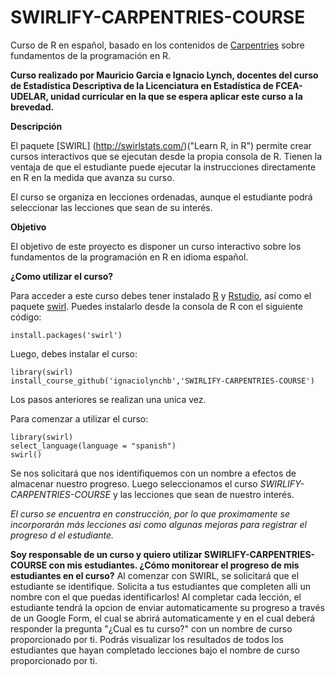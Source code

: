 # SWIRLIFY-CARPENTRIES-COURSE
Curso de R en español, basado en los contenidos de [Carpentries]([https://github.com/swirldev/swirl_courses/tree/master/R_Programming_Alt) sobre fundamentos de la programación en R. 

**Curso realizado por Mauricio Garcia e Ignacio Lynch, docentes del curso de Estadística Descriptiva de la Licenciatura en Estadística de FCEA-UDELAR, unidad curricular en la que se espera aplicar este curso a la brevedad.**

**Descripción**

El paquete [SWIRL] (http://swirlstats.com/)("Learn R, in R") permite crear cursos interactivos que se ejecutan desde la propia consola de R. Tienen la ventaja de que el estudiante puede ejecutar la instrucciones directamente en R en la medida que avanza su curso. 

El curso se organiza en lecciones ordenadas, aunque el estudiante podrá seleccionar las lecciones que sean de su interés.

**Objetivo**

El objetivo de este proyecto es disponer un curso interactivo sobre los fundamentos de la programación en R en idioma español.

**¿Como utilizar el curso?**

Para acceder a este curso debes tener instalado [R](https://cran.rstudio.com/) y [Rstudio](https://www.rstudio.com/products/rstudio/download/), así como el paquete [swirl](http://swirlstats.com/). Puedes instalarlo desde la consola de R con el siguiente código:

```{r}
install.packages('swirl')
```

Luego, debes instalar el curso:

```{r}
library(swirl)
install_course_github('ignaciolynchb','SWIRLIFY-CARPENTRIES-COURSE')
```

Los pasos anteriores se realizan una unica vez.

Para comenzar a utilizar el curso:

```{r}
library(swirl)
select_language(language = "spanish")
swirl()
```

Se nos solicitará que nos identifiquemos con un nombre a efectos de almacenar nuestro progreso. Luego seleccionamos el curso _SWIRLIFY-CARPENTRIES-COURSE_ y las lecciones que sean de nuestro interés.

_El curso se encuentra en construcción, por lo que proximamente se incorporarán más lecciones asi como algunas mejoras para registrar el progreso d el estudiante._

**Soy responsable de un curso y quiero utilizar SWIRLIFY-CARPENTRIES-COURSE con mis estudiantes. ¿Cómo monitorear el progreso de mis estudiantes en el curso?**
Al comenzar con SWIRL, se solicitará que el estudiante se identifique. Solicita a tus estudiantes que completen alli un nombre con el que puedas identificarlos!
Al completar cada lección, el estudiante tendrá la opcion de enviar automaticamente su progreso a través de un Google Form, el cual se abrirá automaticamente y en el cual deberá responder la pregunta "¿Cual es tu curso?" con un nombre de curso proporcionado por ti. 
Podrás visualizar los resultados de todos los estudiantes que hayan completado lecciones bajo el nombre de curso proporcionado por ti. 
